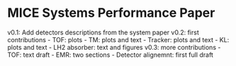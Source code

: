 
MICE Systems Performance Paper
==============================

v0.1: Add detectors descriptions from the system paper
v0.2: first contributions
      - TOF: plots
      - TM: plots and text
      - Tracker: plots and text
      - KL: plots and text
      - LH2 absorber: text and figures
v0.3: more contributions
      - TOF: text draft
      - EMR: two sections
      - Detector alignemnt: first full draft
      
